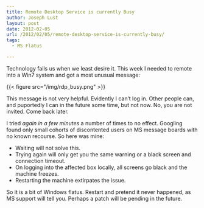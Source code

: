 ```yaml
---
title: Remote Desktop Service is currently Busy
author: Joseph Lust
layout: post
date: 2012-02-05
url: /2012/02/05/remote-desktop-service-is-currently-busy/
tags:
  - MS Flatus

---
```

Technology fails us when we least desire it. This week I needed to remote into a Win7 system and got a most unusual message:

{{< figure src="/img/rdp_busy.png" >}}

This message is not very helpful. Evidently I can&#8217;t log in. Other people can, and puportedly I can in the future some time, but not now. No, you are not invited. Come back later.

I tried _again in a few minutes_ a number of times to no effect. Googling found only small cohorts of discontented users on MS message boards with no known recourse. So here was mine:

  * Waiting will not solve this.
  * Trying again will only get you the same warning or a black screen and connection timeout.
  * On logging into the affected box locally, all screens go black and the machine freezes.
  * Restarting the machine extirpates the issue.

So it is a bit of Windows flatus. Restart and pretend it never happened, as MS support will tell you. Perhaps a patch will be pending in the future.

